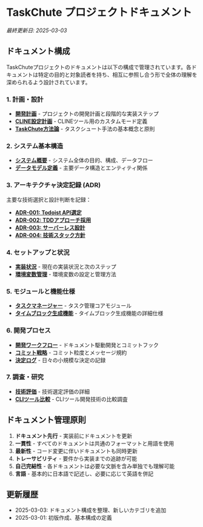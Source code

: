 # TaskChute プロジェクトドキュメント

*最終更新日: 2025-03-03*

## ドキュメント構成

TaskChuteプロジェクトのドキュメントは以下の構成で管理されています。各ドキュメントは特定の目的と対象読者を持ち、相互に参照し合う形で全体の理解を深められるよう設計されています。

### 1. 計画・設計

- [**開発計画**](./planning/development-plan.md) - プロジェクトの開発計画と段階的な実装ステップ
- [**CLINE設定計画**](./planning/cline-config.md) - CLINEツール用のカスタムモード定義
- [**TaskChute方法論**](../TaskChute_methodology.md) - タスクシュート手法の基本概念と原則

### 2. システム基本構造

- [**システム概要**](./system-overview.md) - システム全体の目的、構成、データフロー
- [**データモデル定義**](./data/models.md) - 主要データ構造とエンティティ関係

### 3. アーキテクチャ決定記録 (ADR)

主要な技術選択と設計判断を記録：

- [**ADR-001: Todoist API選定**](./adr/ADR-001-TaskManagementAPI-Selection.md)
- [**ADR-002: TDDアプローチ採用**](./adr/ADR-002-TDD-Development-Approach.md)
- [**ADR-003: サーバーレス設計**](./adr/ADR-003-Serverless-Architecture.md)
- [**ADR-004: 技術スタック方針**](./adr/ADR-004-Technology-Stack-Direction.md)

### 4. セットアップと状況

- [**実装状況**](./setup/implementation-status.md) - 現在の実装状況と次のステップ
- [**環境変数管理**](./setup/environment-variables.md) - 環境変数の設定と管理方法

### 5. モジュールと機能仕様

- [**タスクマネージャー**](./modules/task-manager.md) - タスク管理コアモジュール
- [**タイムブロック生成機能**](./features/timeblock-generation.md) - タイムブロック生成機能の詳細仕様

### 6. 開発プロセス

- [**開発ワークフロー**](./processes/development-workflow.md) - ドキュメント駆動開発とコミットフック
- [**コミット戦略**](./processes/commit-strategy.md) - コミット粒度とメッセージ規約
- [**決定ログ**](./processes/decisions-log.md) - 日々の小規模な決定の記録

### 7. 調査・研究

- [**技術評価**](./decisions/technology-evaluation.md) - 技術選定評価の詳細
- [**CLIツール比較**](./research/cli-tools-comparison.md) - CLIツール開発技術の比較調査

## ドキュメント管理原則

1. **ドキュメント先行** - 実装前にドキュメントを更新
2. **一貫性** - すべてのドキュメントは共通のフォーマットと用語を使用
3. **最新性** - コード変更に伴いドキュメントも同時更新
4. **トレーサビリティ** - 要件から実装までの追跡が可能
5. **自己完結性** - 各ドキュメントは必要な文脈を含み単独でも理解可能
6. **言語** - 基本的に日本語で記述し、必要に応じて英語を併記

## 更新履歴

- 2025-03-03: ドキュメント構成を整理、新しいカテゴリを追加
- 2025-03-01: 初版作成、基本構成の定義